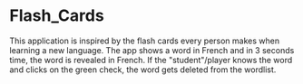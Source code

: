 # Flash_Cards
This application is inspired by the flash cards every person makes when learning a new language. The app shows a word in French and in 3 seconds time, the word is revealed in French. If the "student"/player knows the word and clicks on the green check, the word gets deleted from the wordlist. 
